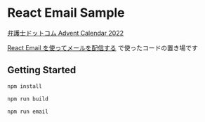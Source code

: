 # React Email Sample

[弁護士ドットコム Advent Calendar 2022](https://qiita.com/advent-calendar/2022/bengo4com)

[React Email を使ってメールを配信する](https://zenn.dev/taka_shino/articles/14943483d10431) で使ったコードの置き場です

## Getting Started

```sh
npm install
```

```sh
npm run build
```

```sh
npm run email
```
